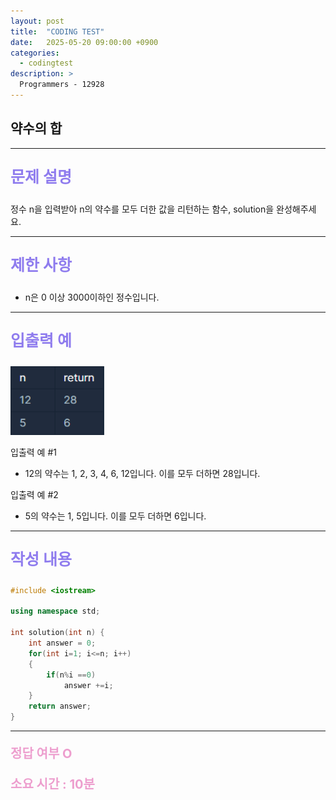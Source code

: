```yaml
---
layout: post
title:  "CODING TEST"
date:   2025-05-20 09:00:00 +0900
categories:
  - codingtest
description: >
  Programmers - 12928
---
```

## 약수의 합

---

<p style = "color:#8f7cee; font-size:25px; font-weight:bold">
문제 설명
</p>

정수 n을 입력받아 n의 약수를 모두 더한 값을 리턴하는 함수, solution을 완성해주세요.

---

<p style = "color:#8f7cee; font-size:25px; font-weight:bold">
제한 사항
</p>

- n은 0 이상 3000이하인 정수입니다.

---

<p style = "color:#8f7cee; font-size:25px; font-weight:bold">
입출력 예
</p>

<img src = "../../assets/img/codingtest/12928.png" width = "150" height = "110">

입출력 예 #1
- 12의 약수는 1, 2, 3, 4, 6, 12입니다. 이를 모두 더하면 28입니다.

입출력 예 #2
- 5의 약수는 1, 5입니다. 이를 모두 더하면 6입니다.

---

<p style = "color:#8f7cee; font-size:25px; font-weight:bold">
작성 내용
</p>

```C++
#include <iostream>

using namespace std;

int solution(int n) {
    int answer = 0;
    for(int i=1; i<=n; i++)
    {
        if(n%i ==0)
            answer +=i;
    }
    return answer;
}
```

---

<p style = "color:#ed9ece; font-size:20px; font-weight:bold">
정답 여부 O
</p>

<p style = "color:#ed9ece; font-size:20px; font-weight:bold">
소요 시간 : 10분
</p>
